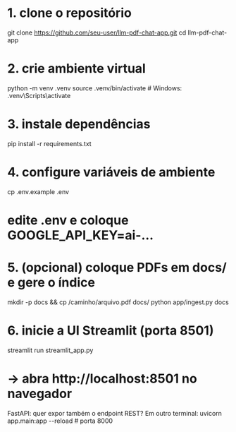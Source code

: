 # 1. clone o repositório
git clone https://github.com/seu-user/llm-pdf-chat-app.git
cd llm-pdf-chat-app

# 2. crie ambiente virtual
python -m venv .venv
source .venv/bin/activate   # Windows: .venv\Scripts\activate

# 3. instale dependências
pip install -r requirements.txt

# 4. configure variáveis de ambiente
cp .env.example .env
# edite .env e coloque GOOGLE_API_KEY=ai-...

# 5. (opcional) coloque PDFs em docs/ e gere o índice
mkdir -p docs && cp /caminho/arquivo.pdf docs/
python app/ingest.py docs

# 6. inicie a UI Streamlit (porta 8501)
streamlit run streamlit_app.py
# → abra http://localhost:8501 no navegador

FastAPI: quer expor também o endpoint REST?
Em outro terminal:
uvicorn app.main:app --reload  # porta 8000
